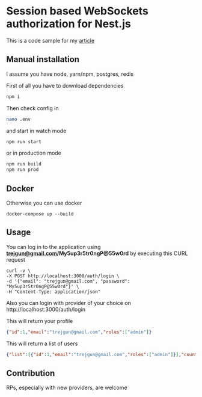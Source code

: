 # Session based WebSockets authorization for Nest.js

This is a code sample for my [article](https://trejgun.github.io/articles/session-based-websocket-authorization-for-nestjs)


## Manual installation

I assume you have node, yarn/npm, postgres, redis

First of all you have to download dependencies

```bash
npm i
```

Then check config in
```bash
nano .env
```

and start in watch mode
```bash
npm run start
```

or in production mode
```bash
npm run build
npm run prod
```

## Docker

Otherwise you can use docker

```shell script
docker-compose up --build
```

## Usage

You can log in to the application using **trejgun@gmail.com/My5up3r5tr0ngP@55w0rd** by executing this CURL request

```shell script
curl -v \
-X POST http://localhost:3000/auth/login \
-d '{"email": "trejgun@gmail.com", "password": "My5up3r5tr0ngP@55w0rd"}' \
-H "Content-Type: application/json"
```

Also you can login with provider of your choice on
http://localhost:3000/auth/login

This will return your profile
```json
{"id":1,"email":"trejgun@gmail.com","roles":["admin"]}
```

This will return a list of users
```json
{"list":[{"id":1,"email":"trejgun@gmail.com","roles":["admin"]}],"count":1}
```

## Contribution

RPs, especially with new providers, are welcome
